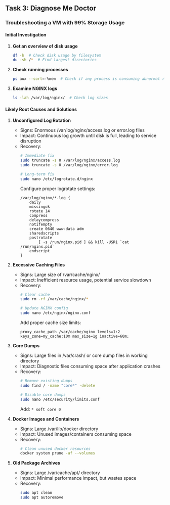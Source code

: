 ## Task 3: Diagnose Me Doctor

### Troubleshooting a VM with 99% Storage Usage

#### Initial Investigation

1. **Get an overview of disk usage**
   ```bash
   df -h  # Check disk usage by filesystem
   du -sh /*  # Find largest directories
   ```

2. **Check running processes**
   ```bash
   ps aux --sort=-%mem  # Check if any process is consuming abnormal resources
   ```

3. **Examine NGINX logs**
   ```bash
   ls -lah /var/log/nginx/  # Check log sizes
   ```

#### Likely Root Causes and Solutions

1. **Unconfigured Log Rotation**
   - Signs: Enormous /var/log/nginx/access.log or error.log files
   - Impact: Continuous log growth until disk is full, leading to service disruption
   - Recovery:
     ```bash
     # Immediate fix
     sudo truncate -s 0 /var/log/nginx/access.log
     sudo truncate -s 0 /var/log/nginx/error.log
     
     # Long-term fix
     sudo nano /etc/logrotate.d/nginx
     ```
     Configure proper logrotate settings:
     ```
     /var/log/nginx/*.log {
         daily
         missingok
         rotate 14
         compress
         delaycompress
         notifempty
         create 0640 www-data adm
         sharedscripts
         postrotate
             [ -s /run/nginx.pid ] && kill -USR1 `cat /run/nginx.pid`
         endscript
     }
     ```

2. **Excessive Caching Files**
   - Signs: Large size of /var/cache/nginx/
   - Impact: Inefficient resource usage, potential service slowdown
   - Recovery:
     ```bash
     # Clear cache
     sudo rm -rf /var/cache/nginx/*
     
     # Update NGINX config
     sudo nano /etc/nginx/nginx.conf
     ```
     Add proper cache size limits:
     ```
     proxy_cache_path /var/cache/nginx levels=1:2 keys_zone=my_cache:10m max_size=1g inactive=60m;
     ```

3. **Core Dumps**
   - Signs: Large files in /var/crash/ or core dump files in working directory
   - Impact: Diagnostic files consuming space after application crashes
   - Recovery:
     ```bash
     # Remove existing dumps
     sudo find / -name "core*" -delete
     
     # Disable core dumps
     sudo nano /etc/security/limits.conf
     ```
     Add: `* soft core 0`

4. **Docker Images and Containers**
   - Signs: Large /var/lib/docker directory
   - Impact: Unused images/containers consuming space
   - Recovery:
     ```bash
     # Clean unused docker resources
     docker system prune -af --volumes
     ```

5. **Old Package Archives**
   - Signs: Large /var/cache/apt/ directory
   - Impact: Minimal performance impact, but wastes space
   - Recovery:
     ```bash
     sudo apt clean
     sudo apt autoremove
     ```